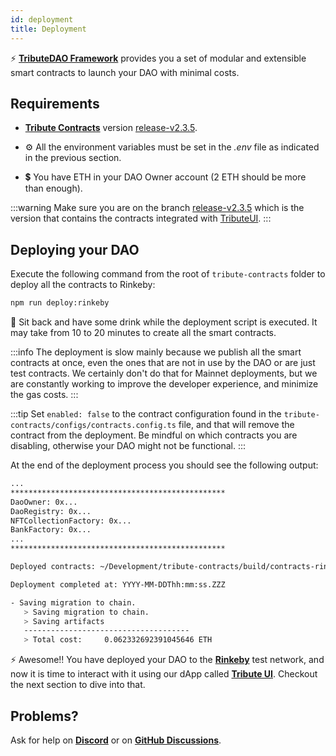 ```yaml
---
id: deployment
title: Deployment
---
```


⚡️ **[TributeDAO Framework](https://github.com/openlawteam/tribute-contracts)** provides you a set of modular and extensible smart contracts to launch your DAO with minimal costs.

## Requirements

- **[Tribute Contracts](https://github.com/openlawteam/tribute-contracts/tree/release-v2.3.5)** version [release-v2.3.5](https://github.com/openlawteam/tribute-contracts/tree/release-v2.3.5).
- ⚙️ All the environment variables must be set in the _.env_ file as indicated in the previous section.

- 💲 You have ETH in your DAO Owner account (2 ETH should be more than enough).

:::warning
Make sure you are on the branch [release-v2.3.5](https://github.com/openlawteam/tribute-contracts/tree/release-v2.3.5) which is the version that contains the contracts integrated with [TributeUI](https://github.com/openlawteam/tribute-ui).
:::

## Deploying your DAO

Execute the following command from the root of `tribute-contracts` folder to deploy all the contracts to Rinkeby:

```bash
npm run deploy:rinkeby
```

🍺 Sit back and have some drink while the deployment script is executed. It may take from 10 to 20 minutes to create all the smart contracts.

:::info
The deployment is slow mainly because we publish all the smart contracts at once, even the ones that are not in use by the DAO or are just test contracts. We certainly don't do that for Mainnet deployments, but we are constantly working to improve the developer experience, and minimize the gas costs.
:::

:::tip
Set `enabled: false` to the contract configuration found in the `tribute-contracts/configs/contracts.config.ts` file, and that will remove the contract from the deployment. Be mindful on which contracts you are disabling, otherwise your DAO might not be functional.
:::

At the end of the deployment process you should see the following output:

```bash
...
************************************************
DaoOwner: 0x...
DaoRegistry: 0x...
NFTCollectionFactory: 0x...
BankFactory: 0x...
...
************************************************

Deployed contracts: ~/Development/tribute-contracts/build/contracts-rinkeby-YYYY-MM-DDThh:mm:ss.ZZZ.json

Deployment completed at: YYYY-MM-DDThh:mm:ss.ZZZ

- Saving migration to chain.
   > Saving migration to chain.
   > Saving artifacts
   -------------------------------------
   > Total cost:     0.062332692391045646 ETH
```

⚡️ Awesome!! You have deployed your DAO to the **[Rinkeby](https://rinkeby.etherscan.io/)** test network, and now it is time to interact with it using our dApp called **[Tribute UI](https://github.com/openlawteam/tribute-ui)**. Checkout the next section to dive into that.

## Problems?

Ask for help on **[Discord](https://discord.gg/xXMA2DYqNf)** or on **[GitHub Discussions](https://github.com/openlawteam/tribute-contracts/discussions/new)**.
